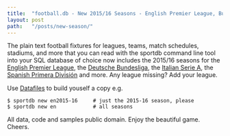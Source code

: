 ```yaml
---
title:  "football.db - New 2015/16 Seasons - English Premier League, Bundesliga, And More"
layout: post
path:   "/posts/new-season/"
---
```


The plain text football fixtures for leagues, teams, match schedules, stadiums,
and more that you can read with the sportdb command line tool into your SQL database of choice
now includes the 2015/16 seasons for the [English Premier League](https://github.com/openfootball/eng-england/tree/master/2015-16),
the [Deutsche Bundesliga](https://github.com/openfootball/de-deutschland/tree/master/2015-16),
the [Italian Serie A](https://github.com/openfootball/it-italy/tree/master/2015-16),
the [Spanish Primera División](https://github.com/openfootball/es-espana/tree/master/2015-16) and more. Any league missing? Add your league.

Use [Datafiles](https://github.com/openfootball/datafile) to build youself a copy e.g.

    $ sportdb new en2015-16     # just the 2015-16 season, please
    $ sportdb new en            # all seasons

All data, code and samples public domain. Enjoy the beautiful game. Cheers.
